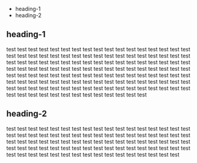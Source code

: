 - heading-1
- heading-2


## heading-1
test test test
test test test
test test test
test test test
test test test
test test test
test test test
test test test
test test test
test test test
test test test
test test test
test test test
test test test
test test test
test test test
test test test
test test test
test test test
test test test
test test test
test test test
test test test
test test test
test test test
test test test
test test test
test test test
test test test
test test test
test test test
test test test
test test test
test test test
test test test
test test test
test test test
test test test
test test test
test test test
test test test
test test test
test test test
test test test

## heading-2
test test test
test test test
test test test
test test test
test test test
test test test
test test test
test test test
test test test
test test test
test test test
test test test
test test test
test test test
test test test
test test test
test test test
test test test
test test test
test test test
test test test
test test test
test test test
test test test
test test test
test test test
test test test
test test test
